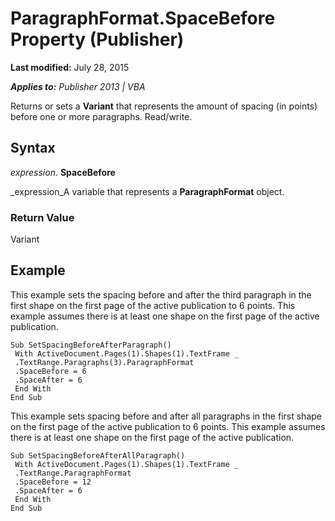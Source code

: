 
# ParagraphFormat.SpaceBefore Property (Publisher)

 **Last modified:** July 28, 2015

 _**Applies to:** Publisher 2013 | VBA_

Returns or sets a  **Variant** that represents the amount of spacing (in points) before one or more paragraphs. Read/write.


## Syntax

 _expression_. **SpaceBefore**

 _expression_A variable that represents a  **ParagraphFormat** object.


### Return Value

Variant


## Example

This example sets the spacing before and after the third paragraph in the first shape on the first page of the active publication to 6 points. This example assumes there is at least one shape on the first page of the active publication.


```
Sub SetSpacingBeforeAfterParagraph() 
 With ActiveDocument.Pages(1).Shapes(1).TextFrame _ 
 .TextRange.Paragraphs(3).ParagraphFormat 
 .SpaceBefore = 6 
 .SpaceAfter = 6 
 End With 
End Sub
```

This example sets spacing before and after all paragraphs in the first shape on the first page of the active publication to 6 points. This example assumes there is at least one shape on the first page of the active publication.




```
Sub SetSpacingBeforeAfterAllParagraph() 
 With ActiveDocument.Pages(1).Shapes(1).TextFrame _ 
 .TextRange.ParagraphFormat 
 .SpaceBefore = 12 
 .SpaceAfter = 6 
 End With 
End Sub
```

